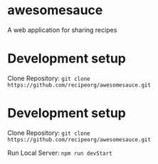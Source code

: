 # awesomesauce
A web application for sharing recipes

# Development setup

Clone Repository:
`git clone https://github.com/recipeorg/awesomesauce.git`

# Development setup

Clone Repository:
`git clone https://github.com/recipeorg/awesomesauce.git`

Run Local Server:
`npm run devStart`

